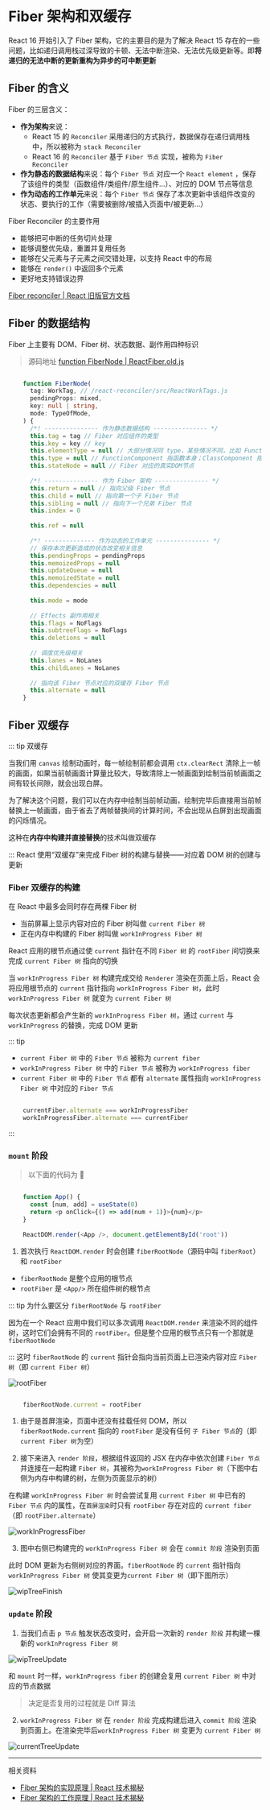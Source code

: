 Fiber 架构和双缓存 [​](#fiber-架构和双缓存)
===============================

React 16 开始引入了 Fiber 架构，它的主要目的是为了解决 React 15 存在的一些问题，比如递归调用栈过深导致的卡顿、无法中断渲染、无法优先级更新等。即**将递归的无法中断的更新重构为异步的可中断更新**

Fiber 的含义 [​](#fiber-的含义)
-------------------------

Fiber 的三层含义：

*   **作为架构**来说：
    *   React 15 的 `Reconciler` 采用递归的方式执行，数据保存在递归调用栈中，所以被称为 `stack Reconciler`
    *   React 16 的 `Reconciler` 基于 `Fiber 节点` 实现，被称为 `Fiber Reconciler`
*   **作为静态的数据结构**来说：每个 `Fiber 节点` 对应一个 `React element` ，保存了该组件的类型（函数组件/类组件/原生组件...）、对应的 DOM 节点等信息
*   **作为动态的工作单元**来说：每个 `Fiber 节点` 保存了本次更新中该组件改变的状态、要执行的工作（需要被删除/被插入页面中/被更新...）

Fiber Reconciler 的主要作用

*   能够把可中断的任务切片处理
*   能够调整优先级，重置并复用任务
*   能够在父元素与子元素之间交错处理，以支持 React 中的布局
*   能够在 `render()` 中返回多个元素
*   更好地支持错误边界

[Fiber reconciler | React 旧版官方文档](https://zh-hans.legacy.reactjs.org/docs/codebase-overview.html#fiber-reconciler)

Fiber 的数据结构 [​](#fiber-的数据结构)
-----------------------------

Fiber 上主要有 DOM、Fiber 树、状态数据、副作用四种标识

> 源码地址 [function FiberNode | ReactFiber.old.js](https://github.com/maomao1996/code-analysis/blob/c0b1b3529c628ba6b2b81bdbc6d212f666b2f20f/react-v18.2.0/src/react/packages/react-reconciler/src/ReactFiber.old.js#L118)

```ts

    function FiberNode(
      tag: WorkTag, // /react-reconciler/src/ReactWorkTags.js
      pendingProps: mixed,
      key: null | string,
      mode: TypeOfMode,
    ) {
      /*! --------------- 作为静态数据结构 --------------- */
      this.tag = tag // Fiber 对应组件的类型
      this.key = key // key
      this.elementType = null // 大部分情况同 type，某些情况不同，比如 FunctionComponent 使用 React.memo 包裹
      this.type = null // FunctionComponent 指函数本身；ClassComponent 指 class；HostComponent 指 DOM 节点的tagName
      this.stateNode = null // Fiber 对应的真实DOM节点
    
      /*! --------------- 作为 Fiber 架构 --------------- */
      this.return = null // 指向父级 Fiber 节点
      this.child = null // 指向第一个子 Fiber 节点
      this.sibling = null // 指向下一个兄弟 Fiber 节点
      this.index = 0
    
      this.ref = null
    
      /*! -------------- 作为动态的工作单元 --------------- */
      // 保存本次更新造成的状态改变相关信息
      this.pendingProps = pendingProps
      this.memoizedProps = null
      this.updateQueue = null
      this.memoizedState = null
      this.dependencies = null
    
      this.mode = mode
    
      // Effects 副作用相关
      this.flags = NoFlags
      this.subtreeFlags = NoFlags
      this.deletions = null
    
      // 调度优先级相关
      this.lanes = NoLanes
      this.childLanes = NoLanes
    
      // 指向该 Fiber 节点对应的双缓存 Fiber 节点
      this.alternate = null
    }

```

Fiber 双缓存 [​](#fiber-双缓存)
-------------------------

::: tip 双缓存

当我们用 `canvas` 绘制动画时，每一帧绘制前都会调用 `ctx.clearRect` 清除上一帧的画面，如果当前帧画面计算量比较大，导致清除上一帧画面到绘制当前帧画面之间有较长间隙，就会出现白屏。

为了解决这个问题，我们可以在内存中绘制当前帧动画，绘制完毕后直接用当前帧替换上一帧画面，由于省去了两帧替换间的计算时间，不会出现从白屏到出现画面的闪烁情况。

这种在**内存中构建并直接替换**的技术叫做双缓存

::: 
React 使用“双缓存”来完成 Fiber 树的构建与替换——对应着 DOM 树的创建与更新

### Fiber 双缓存的构建 [​](#fiber-双缓存的构建)

在 React 中最多会同时存在两棵 Fiber 树

*   当前屏幕上显示内容对应的 Fiber 树叫做 `current Fiber 树`
*   正在内存中构建的 Fiber 树叫做 `workInProgress Fiber 树`

React 应用的根节点通过使 `current` 指针在不同 `Fiber 树` 的 `rootFiber` 间切换来完成 `current Fiber 树` 指向的切换

当 `workInProgress Fiber 树` 构建完成交给 `Renderer` 渲染在页面上后，React 会将应用根节点的 `current` 指针指向 `workInProgress Fiber 树`，此时 `workInProgress Fiber 树` 就变为 `current Fiber 树`

每次状态更新都会产生新的 `workInProgress Fiber 树`，通过 `current` 与 `workInProgress` 的替换，完成 DOM 更新

::: tip 

*   `current Fiber 树` 中的 `Fiber 节点` 被称为 `current fiber`
*   `workInProgress Fiber 树` 中的 `Fiber 节点` 被称为 `workInProgress fiber`
*   `current Fiber 树` 中的 `Fiber 节点` 都有 `alternate` 属性指向 `workInProgress Fiber 树` 中对应的 `Fiber 节点`

```js

    currentFiber.alternate === workInProgressFiber
    workInProgressFiber.alternate === currentFiber

``` 
::: 
### `mount` 阶段 [​](#mount-阶段)

> 以下面的代码为 🌰

```js

    function App() {
      const [num, add] = useState(0)
      return <p onClick={() => add(num + 1)}>{num}</p>
    }
    
    ReactDOM.render(<App />, document.getElementById('root'))

```

1.  首次执行 `ReactDOM.render` 时会创建 `fiberRootNode`（源码中叫 `fiberRoot`）和 `rootFiber`

*   `fiberRootNode` 是整个应用的根节点
*   `rootFiber` 是 `<App/>` 所在组件树的根节点

::: tip 为什么要区分 `fiberRootNode` 与 `rootFiber`

因为在一个 React 应用中我们可以多次调用 `ReactDOM.render` 来渲染不同的组件树，这时它们会拥有不同的 `rootFiber`。但是整个应用的根节点只有一个那就是 `fiberRootNode`

::: 
这时 `fiberRootNode` 的 `current` 指针会指向当前页面上已渲染内容对应 `Fiber 树`（即 `current Fiber 树`）

![rootFiber](../../images/react-18/rootfiber.png)

```js

    fiberRootNode.current = rootFiber

```

1. 由于是首屏渲染，页面中还没有挂载任何 DOM，所以 `fiberRootNode.current` 指向的 `rootFiber` 是没有任何 `子 Fiber 节点`的（即`current Fiber 树`为空）

2.  接下来进入 `render 阶段`，根据组件返回的 JSX 在内存中依次创建 `Fiber 节点` 并连接在一起构建 `Fiber 树`，其被称为`workInProgress Fiber 树`（下图中右侧为内存中构建的树，左侧为页面显示的树）

在构建 `workInProgress Fiber 树` 时会尝试复用 `current Fiber 树` 中已有的 `Fiber 节点` 内的属性，在`首屏渲染`时只有 `rootFiber` 存在对应的 `current fiber`（即 `rootFiber.alternate`）

![workInProgressFiber](../../images/react-18/workInProgressFiber.png)

3.  图中右侧已构建完的 `workInProgress Fiber 树` 会在 `commit 阶段` 渲染到页面

此时 DOM 更新为右侧树对应的界面。`fiberRootNode` 的 `current` 指针指向 `workInProgress Fiber 树` 使其变更为`current Fiber 树`（即下图所示）

![wipTreeFinish](../../images/react-18/wipTreeFinish.png)

### `update` 阶段 [​](#update-阶段)

1.  当我们点击 `p 节点` 触发状态改变时，会开启一次新的 `render 阶段` 并构建一棵新的 `workInProgress Fiber 树`

![wipTreeUpdate](../../images/react-18/wipTreeUpdate.png)

和 `mount` 时一样，`workInProgress fiber` 的创建会复用 `current Fiber 树` 中对应的节点数据

> 决定是否复用的过程就是 Diff 算法

2.  `workInProgress Fiber 树` 在 `render 阶段` 完成构建后进入 `commit 阶段` 渲染到页面上。在渲染完毕后`workInProgress Fiber 树` 变更为 `current Fiber 树`

![currentTreeUpdate](../../images/react-18/currentTreeUpdate.png)

* * *

相关资料

*   [Fiber 架构的实现原理 | React 技术揭秘](https://react.iamkasong.com/process/fiber.html)
*   [Fiber 架构的工作原理 | React 技术揭秘](https://react.iamkasong.com/process/doubleBuffer.html)
